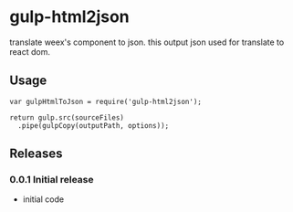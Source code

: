 # gulp-html2json

translate weex's component to json. this output json used for translate to react dom.

## Usage
    var gulpHtmlToJson = require('gulp-html2json');

    return gulp.src(sourceFiles)
      .pipe(gulpCopy(outputPath, options));


## Releases

### 0.0.1 Initial release
* initial code
